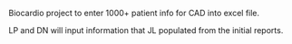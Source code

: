 Biocardio project to enter 1000+ patient info for CAD into excel file.

LP and DN will input information that JL populated from the initial reports.


